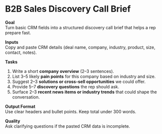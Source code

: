 # B2B Sales Discovery Call Brief

**Goal**  
Turn basic CRM fields into a structured discovery call brief that helps a rep prepare fast.  

**Inputs**  
Copy and paste CRM details (deal name, company, industry, product, size, contact, notes).  

**Tasks**  
1. Write a short **company overview** (2–3 sentences).  
2. List 3–5 likely **pain points** for this company based on industry and size.  
3. Suggest 2–3 **solutions or cross-sell opportunities** we could offer.  
4. Provide 5–7 **discovery questions** the rep should ask.  
5. Surface 2–3 **recent news items or industry trends** that could shape the conversation.  

**Output Format**  
Use clear headers and bullet points. Keep total under 300 words.  

**Quality**  
Ask clarifying questions if the pasted CRM data is incomplete.
